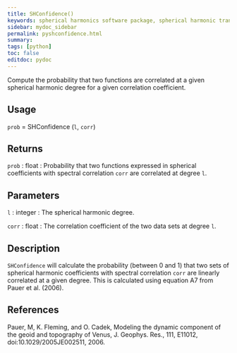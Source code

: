 ```yaml
---
title: SHConfidence()
keywords: spherical harmonics software package, spherical harmonic transform, legendre functions, multitaper spectral analysis, fortran, Python, gravity, magnetic field
sidebar: mydoc_sidebar
permalink: pyshconfidence.html
summary:
tags: [python]
toc: false
editdoc: pydoc
---
```


Compute the probability that two functions are correlated at a given spherical harmonic degree for a given correlation coefficient.

## Usage

`prob` = SHConfidence (`l`, `corr`)

## Returns

`prob` : float
:   Probability that two functions expressed in spherical coefficients with spectral correlation `corr` are correlated at degree `l`.

## Parameters

`l` :  integer
:   The spherical harmonic degree.

`corr` : float
:   The correlation coefficient of the two data sets at degree `l`.

## Description

`SHConfidence` will calculate the probability (between 0 and 1) that two sets of spherical harmonic coefficients with spectral correlation `corr` are linearly correlated at a given degree. This is calculated using equation A7 from Pauer et al. (2006).

## References

Pauer, M, K. Fleming, and O. Cadek, Modeling the dynamic component of the geoid and topography of Venus, J. Geophys. Res., 111, E11012, doi:10.1029/2005JE002511, 2006.
